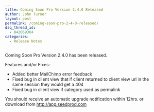```yaml
---
title: Coming Soon Pro Version 2.4.0 Released
author: John Turner
layout: post
permalink: /coming-soon-pro-2-4-0-released/
dsq_thread_id:
  - 842069304
categories:
  - Release Notes
---
```

Coming Soon Pro Version 2.4.0 has been released.

Features and/or Fixes:

  * Added better MailChimp error feedback
  * Fixed bug in client view that if client returned to client view url in the same session they would get a 404
  * Fixed bug in client view if category used as permalink

You should receive an automatic upgrade notification within 12hrs. or download from <a href="http://app.seedprod.com" target="_blank">http://app.seedprod.com</a>